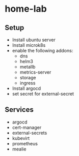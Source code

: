 # home-lab

## Setup
* Install ubuntu server
* Install microk8s
* enable the following addons:
  * dns
  * helm3
  * metallb
  * metrics-server
  * storage
  * ingress
* Install argocd
* set secret for external-secret


## Services
* argocd
* cert-manager
* external-secrets
* kubevirt
* prometheus
* mealie
